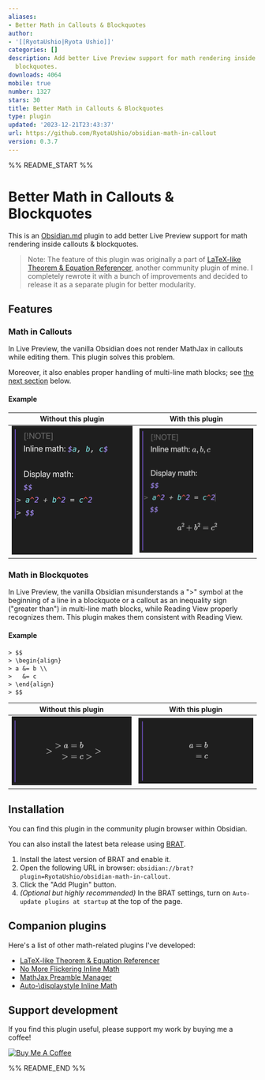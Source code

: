 ```yaml
---
aliases:
- Better Math in Callouts & Blockquotes
author:
- '[[RyotaUshio|Ryota Ushio]]'
categories: []
description: Add better Live Preview support for math rendering inside callouts &
  blockquotes.
downloads: 4064
mobile: true
number: 1327
stars: 30
title: Better Math in Callouts & Blockquotes
type: plugin
updated: '2023-12-21T23:43:37'
url: https://github.com/RyotaUshio/obsidian-math-in-callout
version: 0.3.7
---
```


%% README_START %%

# Better Math in Callouts & Blockquotes

This is an [Obsidian.md](https://obsidian.md) plugin to add better Live Preview support for math rendering inside callouts & blockquotes.

> Note: The feature of this plugin was originally a part of [LaTeX-like Theorem & Equation Referencer](https://ryotaushio.github.io/obsidian-latex-theorem-equation-referencer/), another community plugin of mine. I completely rewrote it with a bunch of improvements and decided to release it as a separate plugin for better modularity.

## Features

### Math in Callouts

In Live Preview, the vanilla Obsidian does not render MathJax in callouts while editing them. 
This plugin solves this problem.

Moreover, it also enables proper handling of multi-line math blocks; see [the next section](math-in-lockquotes) below.

#### Example

 Without this plugin                 | With this plugin
:-----------------------------------:|:----------------------------------:
![Before](https://raw.githubusercontent.com/RyotaUshio/obsidian-math-in-callout/HEAD/fig/callout-before.png) | ![After](https://raw.githubusercontent.com/RyotaUshio/obsidian-math-in-callout/HEAD/fig/callout-after.png)

### Math in Blockquotes

In Live Preview, the vanilla Obsidian misunderstands a ">" symbol at the beginning of a line in a blockquote or a callout as an inequality sign ("greater than") in multi-line math blocks, while Reading View properly recognizes them. This plugin makes them consistent with Reading View. 

#### Example

```
> $$
> \begin{align}
> a &= b \\
>   &= c
> \end{align}
> $$
```

 Without this plugin                 | With this plugin
:-----------------------------------:|:----------------------------------:
![Before](https://raw.githubusercontent.com/RyotaUshio/obsidian-math-in-callout/HEAD/fig/blockquote-before.png) | ![After](https://raw.githubusercontent.com/RyotaUshio/obsidian-math-in-callout/HEAD/fig/blockquote-after.png)

## Installation

You can find this plugin in the community plugin browser within Obsidian.

You can also install the latest beta release using [BRAT](https://github.com/TfTHacker/obsidian42-brat).

1. Install the latest version of BRAT and enable it.
2. Open the following URL in browser: `obsidian://brat?plugin=RyotaUshio/obsidian-math-in-callout`.
3. Click the "Add Plugin" button.
4. _(Optional but highly recommended)_ In the BRAT settings, turn on `Auto-update plugins at startup` at the top of the page.

## Companion plugins

Here's a list of other math-related plugins I've developed:

- [LaTeX-like Theorem & Equation Referencer](https://github.com/RyotaUshio/obsidian-latex-theorem-equation-referencer)
- [No More Flickering Inline Math](https://github.com/RyotaUshio/obsidian-inline-math)
- [MathJax Preamble Manager](https://github.com/RyotaUshio/obsidian-mathjax-preamble-manager)
- [Auto-\\displaystyle Inline Math](https://github.com/RyotaUshio/obsidian-auto-displaystyle-inline-math)

## Support development

If you find this plugin useful, please support my work by buying me a coffee!

<a href="https://www.buymeacoffee.com/ryotaushio" target="_blank"><img src="https://cdn.buymeacoffee.com/buttons/v2/default-yellow.png" alt="Buy Me A Coffee" style="height: 60px !important;width: 217px !important;" ></a>


%% README_END %%
